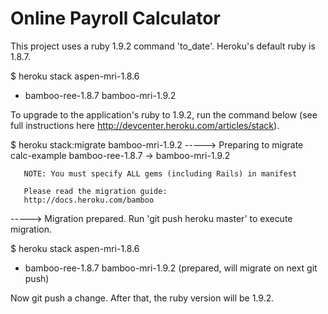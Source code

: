 # Online Payroll Calculator

This project uses a ruby 1.9.2 command 'to_date'.  Heroku's default ruby is 1.8.7.  

$ heroku stack
  aspen-mri-1.8.6
* bamboo-ree-1.8.7
  bamboo-mri-1.9.2

To upgrade to the application's ruby to 1.9.2, run the command below (see full instructions here http://devcenter.heroku.com/articles/stack).

$ heroku stack:migrate bamboo-mri-1.9.2
-----> Preparing to migrate calc-example
       bamboo-ree-1.8.7 -> bamboo-mri-1.9.2

       NOTE: You must specify ALL gems (including Rails) in manifest

       Please read the migration guide:
       http://docs.heroku.com/bamboo

-----> Migration prepared.
       Run 'git push heroku master' to execute migration.

$ heroku stack
  aspen-mri-1.8.6
* bamboo-ree-1.8.7
  bamboo-mri-1.9.2 (prepared, will migrate on next git push)

Now git push a change.  After that, the ruby version will be 1.9.2. 






